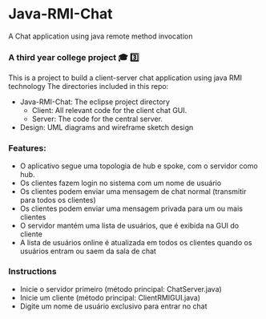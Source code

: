 # Java-RMI-Chat
A Chat application using java remote method invocation

### A third year college project :mortar_board: :three:  

This is a project to build a client-server chat application using java RMI technology
The directories included in this repo:  
* Java-RMI-Chat: The eclipse project directory  
	- Client: All relevant code for the client chat GUI.  
	- Server: The code for the central server.  
* Design: UML diagrams and wireframe sketch design 

### Features:  
- O aplicativo segue uma topologia de hub e spoke, com o servidor como hub.
- Os clientes fazem login no sistema com um nome de usuário
- Os clientes podem enviar uma mensagem de chat normal (transmitir para todos os clientes)
- Os clientes podem enviar uma mensagem privada para um ou mais clientes
- O servidor mantém uma lista de usuários, que é exibida na GUI do cliente
- A lista de usuários online é atualizada em todos os clientes quando os usuários entram ou saem da sala de chat

### Instructions
- Inicie o servidor primeiro (método principal: ChatServer.java)
- Inicie um cliente (método principal: ClientRMIGUI.java)
- Digite um nome de usuário exclusivo para entrar no chat


